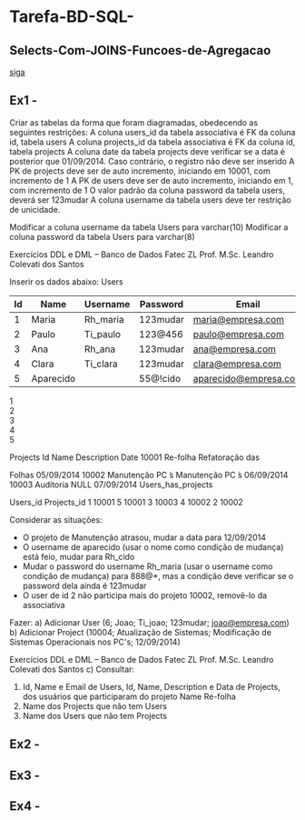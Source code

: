 # Tarefa-BD-SQL-

## Selects-Com-JOINS-Funcoes-de-Agregacao

[siga](https://siga.cps.sp.gov.br/aluno/login.aspx)

## Ex1 - 

Criar as tabelas da forma que foram diagramadas, obedecendo as seguintes restrições:
A coluna users_id da tabela associativa é FK da coluna id, tabela users
A coluna projects_id da tabela associativa é FK da coluna id, tabela projects
A coluna date da tabela projects deve verificar se a data é posterior que 01/09/2014.
Caso contrário, o registro não deve ser inserido
A PK de projects deve ser de auto incremento, iniciando em 10001, com incremento de
1
A PK de users deve ser de auto incremento, iniciando em 1, com incremento de 1
O valor padrão da coluna password da tabela users, deverá ser 123mudar
A coluna username da tabela users deve ter restrição de unicidade.

Modificar a coluna username da tabela Users para varchar(10)
Modificar a coluna password da tabela Users para varchar(8)

Exercícios DDL e DML – Banco de Dados Fatec ZL
Prof. M.Sc. Leandro Colevati dos Santos

Inserir os dados abaixo:
Users

| Id            | Name          |   Username    | Password      |  Email      |
| ------------- | ------------- | ------------- | ------------- | ----------- |
| 1             | Maria  | Rh_maria  | 123mudar  |maria@empresa.com |
| 2             | Paulo  | Ti_paulo  | 123@456  |paulo@empresa.com  |
| 3             | Ana  | Rh_ana | 123mudar   |ana@empresa.com  |
| 4             | Clara  | Ti_clara  | 123mudar   |clara@empresa.com |
| 5             | Aparecido  |   | 55@!cido   |aparecido@empresa.com |


    
1    
2    
3    
4    
5    

Projects
Id Name Description Date
10001 Re-folha Refatoração das

Folhas
05/09/2014
10002 Manutenção PC ́s Manutenção PC ́s 06/09/2014
10003 Auditoria NULL 07/09/2014
Users_has_projects

Users_id Projects_id
1 10001
5 10001
3 10003
4 10002
2 10002

Considerar as situações:
- O projeto de Manutenção atrasou, mudar a data para 12/09/2014
- O username de aparecido (usar o nome como condição de mudança) está feio, mudar para
Rh_cido
- Mudar o password do username Rh_maria (usar o username como condição de mudança)
para 888@*, mas a condição deve verificar se o password dela ainda é 123mudar
- O user de id 2 não participa mais do projeto 10002, removê-lo da associativa

Fazer:
a) Adicionar User
(6; Joao; Ti_joao; 123mudar; joao@empresa.com)
b) Adicionar Project
(10004; Atualização de Sistemas; Modificação de Sistemas Operacionais nos PC's; 12/09/2014)

Exercícios DDL e DML – Banco de Dados Fatec ZL
Prof. M.Sc. Leandro Colevati dos Santos
c) Consultar:
1) Id, Name e Email de Users, Id, Name, Description e Data de Projects, dos usuários que
participaram do projeto Name Re-folha
2) Name dos Projects que não tem Users
3) Name dos Users que não tem Projects

## Ex2 - 

## Ex3 - 

## Ex4 - 


<!---
![image](https://github.com/JonathanOliveiraCustodio/Tarefa-BD-SQL-Selects-Com-JOINS-Funcoes-de-Agregacao/assets/126304158/1069c7ca-c764-49df-b7e9-85582332c870)
--->

